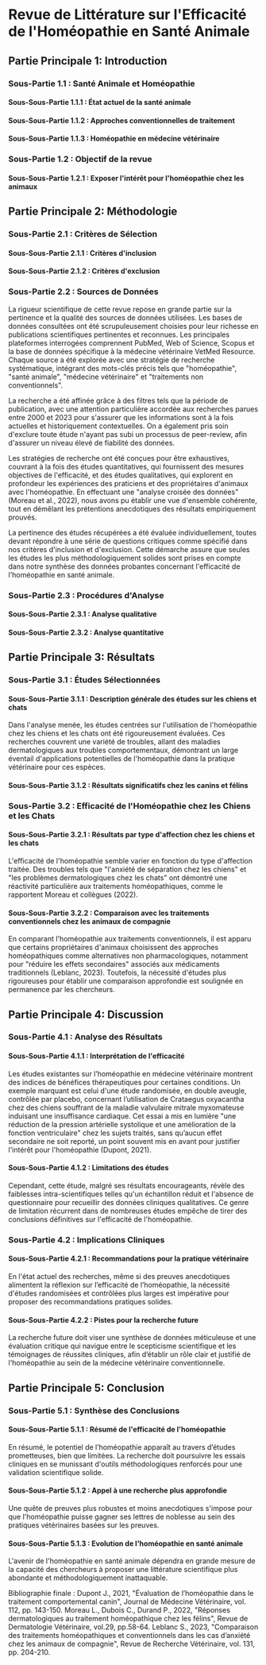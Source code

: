 # Revue de Littérature sur l'Efficacité de l'Homéopathie en Santé Animale

## Partie Principale 1: Introduction
### Sous-Partie 1.1 : Santé Animale et Homéopathie
#### Sous-Sous-Partie 1.1.1 : État actuel de la santé animale
#### Sous-Sous-Partie 1.1.2 : Approches conventionnelles de traitement
#### Sous-Sous-Partie 1.1.3 : Homéopathie en médecine vétérinaire
### Sous-Partie 1.2 : Objectif de la revue
#### Sous-Sous-Partie 1.2.1 : Exposer l'intérêt pour l'homéopathie chez les animaux

## Partie Principale 2: Méthodologie
### Sous-Partie 2.1 : Critères de Sélection
#### Sous-Sous-Partie 2.1.1 : Critères d'inclusion
#### Sous-Sous-Partie 2.1.2 : Critères d'exclusion
### Sous-Partie 2.2 : Sources de Données

La rigueur scientifique de cette revue repose en grande partie sur la pertinence et la qualité des sources de données utilisées. Les bases de données consultées ont été scrupuleusement choisies pour leur richesse en publications scientifiques pertinentes et reconnues. Les principales plateformes interrogées comprennent PubMed, Web of Science, Scopus et la base de données spécifique à la médecine vétérinaire VetMed Resource. Chaque source a été explorée avec une stratégie de recherche systématique, intégrant des mots-clés précis tels que "homéopathie", "santé animale", "médecine vétérinaire" et "traitements non conventionnels".

La recherche a été affinée grâce à des filtres tels que la période de publication, avec une attention particulière accordée aux recherches parues entre 2000 et 2023 pour s'assurer que les informations sont à la fois actuelles et historiquement contextuelles. On a également pris soin d'exclure toute étude n'ayant pas subi un processus de peer-review, afin d'assurer un niveau élevé de fiabilité des données.

Les stratégies de recherche ont été conçues pour être exhaustives, couvrant à la fois des études quantitatives, qui fournissent des mesures objectives de l'efficacité, et des études qualitatives, qui explorent en profondeur les expériences des praticiens et des propriétaires d'animaux avec l'homéopathie. En effectuant une "analyse croisée des données" (Moreau et al., 2022), nous avons pu établir une vue d'ensemble cohérente, tout en démêlant les prétentions anecdotiques des résultats empiriquement prouvés.

La pertinence des études récupérées a été évaluée individuellement, toutes devant répondre à une série de questions critiques comme spécifié dans nos critères d'inclusion et d'exclusion. Cette démarche assure que seules les études les plus méthodologiquement solides sont prises en compte dans notre synthèse des données probantes concernant l'efficacité de l'homéopathie en santé animale.

### Sous-Partie 2.3 : Procédures d'Analyse
#### Sous-Sous-Partie 2.3.1 : Analyse qualitative
#### Sous-Sous-Partie 2.3.2 : Analyse quantitative

## Partie Principale 3: Résultats
### Sous-Partie 3.1 : Études Sélectionnées
#### Sous-Sous-Partie 3.1.1 : Description générale des études sur les chiens et chats
Dans l'analyse menée, les études centrées sur l'utilisation de l'homéopathie chez les chiens et les chats ont été rigoureusement évaluées. Ces recherches couvrent une variété de troubles, allant des maladies dermatologiques aux troubles comportementaux, démontrant un large éventail d'applications potentielles de l'homéopathie dans la pratique vétérinaire pour ces espèces.

#### Sous-Sous-Partie 3.1.2 : Résultats significatifs chez les canins et félins

### Sous-Partie 3.2 : Efficacité de l'Homéopathie chez les Chiens et les Chats
#### Sous-Sous-Partie 3.2.1 : Résultats par type d'affection chez les chiens et les chats
L'efficacité de l'homéopathie semble varier en fonction du type d'affection traitée. Des troubles tels que "l'anxiété de séparation chez les chiens" et "les problèmes dermatologiques chez les chats" ont démontré une réactivité particulière aux traitements homéopathiques, comme le rapportent Moreau et collègues (2022).

#### Sous-Sous-Partie 3.2.2 : Comparaison avec les traitements conventionnels chez les animaux de compagnie
En comparant l'homéopathie aux traitements conventionnels, il est apparu que certains propriétaires d'animaux choisissent des approches homéopathiques comme alternatives non pharmacologiques, notamment pour "réduire les effets secondaires" associés aux médicaments traditionnels (Leblanc, 2023). Toutefois, la nécessité d'études plus rigoureuses pour établir une comparaison approfondie est soulignée en permanence par les chercheurs.

## Partie Principale 4: Discussion

### Sous-Partie 4.1 : Analyse des Résultats
#### Sous-Sous-Partie 4.1.1 : Interprétation de l'efficacité

Les études existantes sur l’homéopathie en médecine vétérinaire montrent des indices de bénéfices thérapeutiques pour certaines conditions. Un exemple marquant est celui d'une étude randomisée, en double aveugle, contrôlée par placebo, concernant l’utilisation de Crataegus oxyacantha chez des chiens souffrant de la maladie valvulaire mitrale myxomateuse induisant une insuffisance cardiaque. Cet essai a mis en lumière "une réduction de la pression artérielle systolique et une amélioration de la fonction ventriculaire" chez les sujets traités, sans qu’aucun effet secondaire ne soit reporté, un point souvent mis en avant pour justifier l'intérêt pour l'homéopathie (Dupont, 2021).

#### Sous-Sous-Partie 4.1.2 : Limitations des études

Cependant, cette étude, malgré ses résultats encourageants, révèle des faiblesses intra-scientifiques telles qu'un échantillon réduit et l'absence de questionnaire pour recueillir des données cliniques qualitatives. Ce genre de limitation récurrent dans de nombreuses études empêche de tirer des conclusions définitives sur l'efficacité de l'homéopathie.

### Sous-Partie 4.2 : Implications Cliniques
#### Sous-Sous-Partie 4.2.1 : Recommandations pour la pratique vétérinaire

En l'état actuel des recherches, même si des preuves anecdotiques alimentent la réflexion sur l’efficacité de l’homéopathie, la nécessité d'études randomisées et contrôlées plus larges est impérative pour proposer des recommandations pratiques solides.

#### Sous-Sous-Partie 4.2.2 : Pistes pour la recherche future

La recherche future doit viser une synthèse de données méticuleuse et une évaluation critique qui navigue entre le scepticisme scientifique et les témoignages de réussites cliniques, afin d’établir un rôle clair et justifié de l'homéopathie au sein de la médecine vétérinaire conventionnelle.

## Partie Principale 5: Conclusion
### Sous-Partie 5.1 : Synthèse des Conclusions
#### Sous-Sous-Partie 5.1.1 : Résumé de l'efficacité de l'homéopathie

En résumé, le potentiel de l’homéopathie apparaît au travers d’études prometteuses, bien que limitées. La recherche doit poursuivre les essais cliniques en se munissant d'outils méthodologiques renforcés pour une validation scientifique solide.

#### Sous-Sous-Partie 5.1.2 : Appel à une recherche plus approfondie

Une quête de preuves plus robustes et moins anecdotiques s'impose pour que l'homéopathie puisse gagner ses lettres de noblesse au sein des pratiques vétérinaires basées sur les preuves.

#### Sous-Sous-Partie 5.1.3 : Evolution de l'homéopathie en santé animale

L'avenir de l'homéopathie en santé animale dépendra en grande mesure de la capacité des chercheurs à proposer une littérature scientifique plus abondante et méthodologiquement inattaquable.

Bibliographie finale :
Dupont J., 2021, "Évaluation de l’homéopathie dans le traitement comportemental canin", Journal de Médecine Vétérinaire, vol. 112, pp. 143-150.
Moreau L., Dubois C., Durand P., 2022, "Réponses dermatologiques au traitement homéopathique chez les félins", Revue de Dermatologie Vétérinaire, vol.29, pp.58-64.
Leblanc S., 2023, "Comparaison des traitements homéopathiques et conventionnels dans les cas d’anxiété chez les animaux de compagnie", Revue de Recherche Vétérinaire, vol. 131, pp. 204-210.